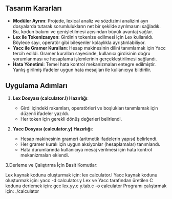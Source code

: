 
## Tasarım Kararları

- **Modüler Ayrım**: Projede, lexical analiz ve sözdizimi analizini ayrı dosyalarda tutarak sorumlulukların net bir şekilde ayrılmasını sağladık. Bu, kodun bakımı ve genişletilmesi açısından büyük avantaj sağlar.
- **Lex ile Tokenizasyon**: Girdinin tokenize edilmesi için Lex kullanıldı. Böylece sayı, operatör gibi bileşenler kolaylıkla ayrıştırılabiliyor.
- **Yacc ile Gramer Kuralları**: Hesap makinesinin dilini tanımlamak için Yacc tercih edildi. Gramer kuralları sayesinde, kullanıcı girdisinin doğru yorumlanması ve hesaplama işlemlerinin gerçekleştirilmesi sağlandı.
- **Hata Yönetimi**: Temel hata kontrol mekanizmaları entegre edilmiştir. Yanlış girilmiş ifadeler uygun hata mesajları ile kullanıcıya bildirilir.

## Uygulama Adımları

1. **Lex Dosyası (calculator.l) Hazırlığı**:  
   - Girdi içindeki rakamları, operatörleri ve boşlukları tanımlamak için düzenli ifadeler yazıldı.
   - Her token için gerekli dönüş değerleri belirlendi.

2. **Yacc Dosyası (calculator.y) Hazırlığı**:  
   - Hesap makinesinin grameri (aritmetik ifadelerin yapısı) belirlendi.
   - Her gramer kuralı için uygun aksiyonlar (hesaplamalar) tanımlandı.
   - Hata durumlarında kullanıcıya mesaj verilmesi için hata kontrol mekanizmaları eklendi.

3.Derleme ve Çalıştırma İçin Basit Komutlar:

Lex kaynak kodunu oluşturmak için:
lex calculator.l
Yacc kaynak kodunu oluşturmak için:
yacc -d calculator.y
Lex ve Yacc tarafından üretilen C kodunu derlemek için:
gcc lex.yy.c y.tab.c -o calculator
Programı çalıştırmak için:
./calculator

